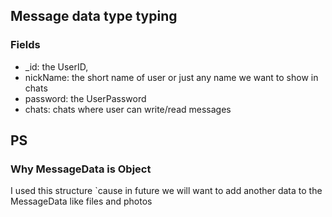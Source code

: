 ## Message data type typing
### Fields
- _id: the UserID,
- nickName: the short name of user or just any name we want to show in chats
- password: the UserPassword
- chats: chats where user can write/read messages

## PS

### Why MessageData is Object
I used this structure `cause in future we will want to add another data to the MessageData like files and photos
